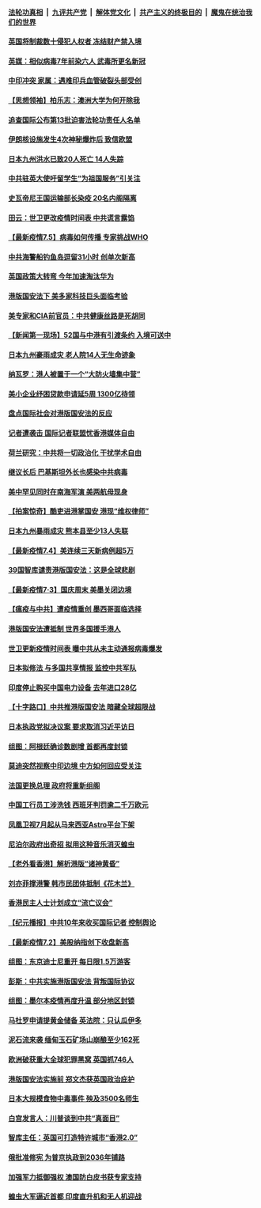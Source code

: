####  [法轮功真相](../../../../basic/blob/master/README.md?t=07061802) &nbsp;|&nbsp; [九评共产党](../../../../9ping.md/blob/master/README.md?t=07061802) &nbsp;|&nbsp; [解体党文化](../../../../jtdwh.md/blob/master/README.md?t=07061802)  &nbsp;|&nbsp; [共产主义的终极目的](../../../../gczydzjmd.md/blob/master/README.md?t=07061802) &nbsp;|&nbsp; [魔鬼在统治我们的世界](../../../../mgztzwmdsj.md/blob/master/README.md?t=07061802) 

#### [英国将制裁数十侵犯人权者 冻结财产禁入境](../pages/nsc418/n12235718.md?t=07061802) 

#### [英媒：相似病毒7年前染六人 武毒所更名新冠](../pages/nsc418/n12235338.md?t=07061802) 

#### [中印冲突 家属：遇难印兵血管破裂头部受创](../pages/nsc418/n12235064.md?t=07061802) 

#### [【思想领袖】柏乐志：澳洲大学为何开除我](../pages/nsc418/n12174002.md?t=07061802) 

#### [追查国际公布第13批迫害法轮功责任人名单](../pages/nsc418/n12234695.md?t=07061802) 

#### [伊朗核设施发生4次神秘爆炸后 致信欧盟](../pages/nsc418/n12234576.md?t=07061802) 

#### [日本九州洪水已致20人死亡 14人失踪](../pages/nsc418/n12234452.md?t=07061802) 

#### [中共驻英大使吁留学生“为祖国服务”引关注](../pages/nsc418/n12234465.md?t=07061802) 

#### [史瓦帝尼王国运输部长染疫 20名内阁隔离](../pages/nsc418/n12234363.md?t=07061802) 

#### [田云：世卫更改疫情时间表 中共谎言露馅](../pages/nsc418/n12233381.md?t=07061802) 

#### [【最新疫情7.5】病毒如何传播 专家挑战WHO](../pages/nsc418/n12229032.md?t=07061802) 

#### [中共海警船钓鱼岛逗留31小时 创单次新高](../pages/nsc418/n12234085.md?t=07061802) 

#### [英国政策大转弯 今年加速淘汰华为](../pages/nsc418/n12234119.md?t=07061802) 

#### [港版国安法下 美多家科技巨头面临考验](../pages/nsc418/n12233224.md?t=07061802) 

#### [美专家和CIA前官员：中共健康丝路是死胡同](../pages/nsc418/n12217750.md?t=07061802) 

#### [【新闻第一现场】52国与中港有引渡条约 入境可送中](../pages/nsc418/n12233532.md?t=07061802) 

#### [日本九州豪雨成灾 老人院14人无生命迹象](../pages/nsc418/n12233270.md?t=07061802) 

#### [纳瓦罗：港人被置于一个“大防火墙集中营”](../pages/nsc418/n12233112.md?t=07061802) 

#### [美小企业纾困贷款申请延5周 1300亿待领](../pages/nsc418/n12233039.md?t=07061802) 

#### [盘点国际社会对港版国安法的反应](../pages/nsc418/n12232843.md?t=07061802) 

#### [记者遭袭击 国际记者联盟忧香港媒体自由](../pages/nsc418/n12232815.md?t=07061802) 

#### [荷兰研究：中共将一切政治化 干扰学术自由](../pages/nsc418/n12232716.md?t=07061802) 

#### [继议长后 巴基斯坦外长也感染中共病毒](../pages/nsc418/n12232661.md?t=07061802) 

#### [美中罕见同时在南海军演 美两航母现身](../pages/nsc418/n12232618.md?t=07061802) 

#### [【拍案惊奇】酷吏进港掌国安 港现“维权律师”](../pages/nsc418/n12231629.md?t=07061802) 

#### [日本九州暴雨成灾 熊本县至少13人失联](../pages/nsc418/n12232227.md?t=07061802) 

#### [【最新疫情7.4】美连续三天新病例超5万](../pages/nsc418/n12231687.md?t=07061802) 

#### [39国智库谴责港版国安法：这是全球悲剧](../pages/nsc418/n12231267.md?t=07061802) 

#### [【最新疫情7·3】国庆周末 美墨关闭边境](../pages/nsc418/n12229080.md?t=07061802) 

#### [【瘟疫与中共】遭疫情重创 墨西哥面临选择](../pages/nsc418/n12229138.md?t=07061802) 

#### [港版国安法遭抵制 世界多国援手港人](../pages/nsc418/n12230835.md?t=07061802) 

#### [世卫更新疫情时间表 曝中共从未主动通报病毒爆发](../pages/nsc418/n12230942.md?t=07061802) 

#### [日本拟修法 与多国共享情报 监控中共军队](../pages/nsc418/n12230926.md?t=07061802) 

#### [印度停止购买中国电力设备 去年进口28亿](../pages/nsc418/n12230757.md?t=07061802) 

#### [【十字路口】中共推港版国安法 暗藏全球超限战](../pages/nsc418/n12229018.md?t=07061802) 

#### [日本执政党拟决议案 要求取消习近平访日](../pages/nsc418/n12230749.md?t=07061802) 

#### [组图：阿根廷确诊数剧增 首都再度封锁](../pages/nsc418/n12229774.md?t=07061802) 

#### [莫迪突然视察中印边境 中方如何回应受关注](../pages/nsc418/n12230232.md?t=07061802) 

#### [法国更换总理 政府将重新组阁](../pages/nsc418/n12229954.md?t=07061802) 

#### [中国工行员工涉洗钱 西班牙判罚逾二千万欧元](../pages/nsc418/n12229905.md?t=07061802) 

#### [凤凰卫视7月起从马来西亚Astro平台下架](../pages/nsc418/n12229766.md?t=07061802) 

#### [尼泊尔政府出奇招 拟用这种音乐消灭蝗虫](../pages/nsc418/n12229649.md?t=07061802) 

#### [【老外看香港】解析港版“诸神黄昏”](../pages/nsc418/n12228990.md?t=07061802) 

#### [刘亦菲撑港警 韩市民团体抵制《花木兰》](../pages/nsc418/n12226849.md?t=07061802) 

#### [香港民主人士计划成立“流亡议会”](../pages/nsc418/n12228680.md?t=07061802) 

#### [【纪元播报】中共10年来收买国际记者 控制舆论](../pages/nsc418/n12228144.md?t=07061802) 

#### [【最新疫情7.2】美股纳指创下收盘新高](../pages/nsc418/n12225896.md?t=07061802) 

#### [组图：东京迪士尼重开 每日限1.5万游客](../pages/nsc418/n12226855.md?t=07061802) 

#### [彭斯：中共实施港版国安法 背叛国际协议](../pages/nsc418/n12228135.md?t=07061802) 

#### [组图：墨尔本疫情再度升温 部分地区封锁](../pages/nsc418/n12227665.md?t=07061802) 

#### [马杜罗申请提黄金储备 英法院：只认瓜伊多](../pages/nsc418/n12227983.md?t=07061802) 

#### [泥石流来袭 缅甸玉石矿场山崩酿至少162死](../pages/nsc418/n12227900.md?t=07061802) 

#### [欧洲破获重大全球犯罪黑窝 英国抓746人](../pages/nsc418/n12227970.md?t=07061802) 

#### [港版国安法实施前 郑文杰获英国政治庇护](../pages/nsc418/n12227896.md?t=07061802) 

#### [日本大规模食物中毒事件 殃及3500名师生](../pages/nsc418/n12227855.md?t=07061802) 

#### [白宫发言人：川普谈到中共“真面目”](../pages/nsc418/n12227638.md?t=07061802) 

#### [智库主任：英国可打造特许城市“香港2.0”](../pages/nsc418/n12227010.md?t=07061802) 

#### [俄批准修宪 为普京执政到2036年铺路](../pages/nsc418/n12226978.md?t=07061802) 

#### [加强军力抵御强权 澳国防白皮书获专家支持](../pages/nsc418/n12226240.md?t=07061802) 

#### [蝗虫大军逼近首都 印度直升机和无人机迎战](../pages/nsc418/n12226447.md?t=07061802) 

